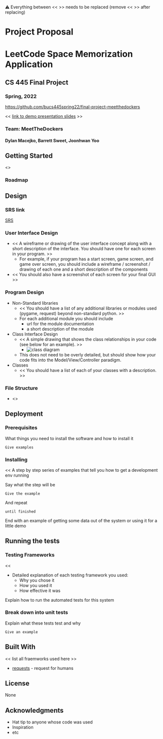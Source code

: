 :warning: Everything between << >> needs to be replaced (remove << >> after replacing)
# Project Proposal
# LeetCode Space Memorization Application


## CS 445 Final Project

### Spring, 2022

https://github.com/bucs445spring22/final-project-meetthedockers

<< [link to demo presentation slides](#) >>

### Team: MeetTheDockers
  
#### Dylan Macejko, Barrett Sweet, Joonhwan Yoo

## Getting Started

<<One paragraph of project description goes here>>

### Roadmap

  
## Design

### SRS link
[SRS](https://docs.google.com/document/d/11qr-TcnbpLEQwhJYZx_g-XojqWdXfPDrXPPvSStlQyQ/edit?usp=sharing)
### User Interface Design
  
* << A wireframe or drawing of the user interface concept along with a short description of the interface. You should have one for each screen in your program. >>
    * For example, if your program has a start screen, game screen, and game over screen, you should include a wireframe / screenshot / drawing of each one and a short description of the components
* << You should also have a screenshot of each screen for your final GUI >>

### Program Design
  
* Non-Standard libraries
    * << You should have a list of any additional libraries or modules used (pygame, request) beyond non-standard python. >>
    * For each additional module you should include
        * url for the module documentation
        * a short description of the module
* Class Interface Design
    * << A simple drawing that shows the class relationships in your code (see below for an example). >>
        * ![class diagram](assets/class_diagram.jpg)
    * This does not need to be overly detailed, but should show how your code fits into the Model/View/Controller paradigm.
* Classes
    * << You should have a list of each of your classes with a description. >>

### File Structure
  
* <<List your project file tree structure>>

## Deployment
  
### Prerequisites

What things you need to install the software and how to install it

```
Give examples
```

### Installing

<<
 A step by step series of examples that tell you how to get a development env running

Say what the step will be

```
Give the example
```

And repeat

```
until finished
```

End with an example of getting some data out of the system or using it for a little demo
>>

## Running the tests
  
### Testing Frameworks

<<
* Detailed explanation of each testing framework you used:
    * Why you chose it
    * How you used it
    * How effective it was
  
Explain how to run the automated tests for this system

>>
  
### Break down into unit tests

Explain what these tests test and why

```
Give an example
```

## Built With
 << list all fraemworks used here >>
* [requests](https://docs.python-requests.org/en/latest/user/quickstart/#make-a-request) - request for humans

## License

None

## Acknowledgments

* Hat tip to anyone whose code was used
* Inspiration
* etc

